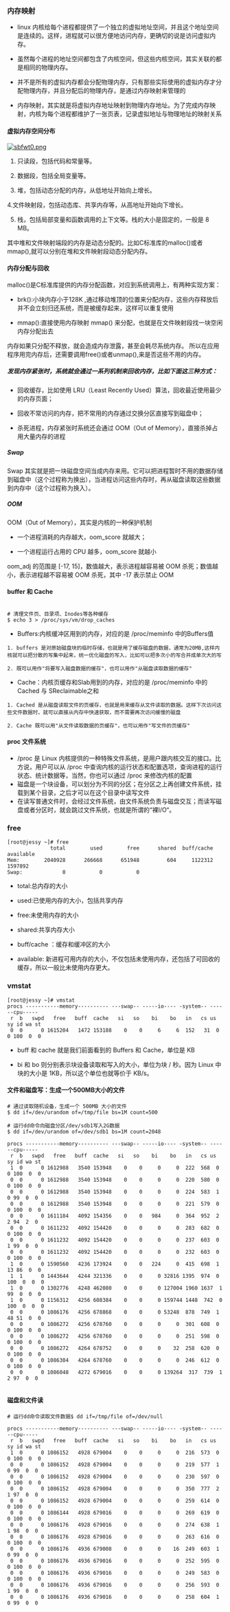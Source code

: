 ### 内存映射

- linux 内核给每个进程都提供了一个独立的虚拟地址空间，并且这个地址空间是连续的。这样，进程就可以很方便地访问内存，更确切的说是访问虚拟内存。

- 虽然每个进程的地址空间都包含了内核空间，但这些内核空间，其实关联的都是相同的物理内存。

- 并不是所有的虚拟内存都会分配物理内存，只有那些实际使用的虚拟内存才分配物理内存，并且分配后的物理内存，是通过内存映射来管理的

- 内存映射，其实就是将虚拟内存地址映射到物理内存地址。为了完成内存映射，内核为每个进程都维护了一张页表，记录虚拟地址与物理地址的映射关系

#### 虚拟内存空间分布

[![sbfwt0.png](https://s3.ax1x.com/2021/01/24/sbfwt0.png)](https://imgchr.com/i/sbfwt0)

1. 只读段，包括代码和常量等。
   
2. 数据段，包括全局变量等。
   
3. 堆，包括动态分配的内存，从低地址开始向上增长。 
   
4.文件映射段，包括动态库、共享内存等，从高地址开始向下增长。

5. 栈，包括局部变量和函数调用的上下文等。栈的大小是固定的，一般是 8 MB。

其中堆和文件映射端段的内存是动态分配的。比如C标准库的malloc()或者mmap(),就可以分别在堆和文件映射段动态分配内存。

#### 内存分配与回收

malloc()是C标准库提供的内存分配函数，对应到系统调用上，有两种实现方案：

- brk():小块内存小于128K ,通过移动堆顶的位置来分配内存，这些内存释放后并不会立刻归还系统，而是被缓存起来，这样可以重复使用

- mmap():直接使用内存映射 mmap() 来分配，也就是在文件映射段找一块空闲内存分配出去

内存如果只分配不释放，就会造成内存泄露，甚至会耗尽系统内存。 所以在应用程序用完内存后，还需要调用free()或者unmap(),来是否这些不用的内存。

##### 发现内存紧张时，系统就会通过一系列机制来回收内存，比如下面这三种方式：

- 回收缓存，比如使用 LRU（Least Recently Used）算法，回收最近使用最少的内存页面；

- 回收不常访问的内存，把不常用的内存通过交换分区直接写到磁盘中；

- 杀死进程，内存紧张时系统还会通过 OOM（Out of Memory），直接杀掉占用大量内存的进程

##### Swap 

Swap 其实就是把一块磁盘空间当成内存来用。它可以把进程暂时不用的数据存储到磁盘中（这个过程称为换出），当进程访问这些内存时，再从磁盘读取这些数据到内存中（这个过程称为换入）。

##### OOM

OOM（Out of Memory），其实是内核的一种保护机制

- 一个进程消耗的内存越大，oom_score 就越大；

- 一个进程运行占用的 CPU 越多，oom_score 就越小

oom_adj 的范围是 [-17, 15]，数值越大，表示进程越容易被 OOM 杀死；数值越小，表示进程越不容易被 OOM 杀死，其中 -17 表示禁止 OOM

#### buffer 和 Cache

````

# 清理文件页、目录项、Inodes等各种缓存
$ echo 3 > /proc/sys/vm/drop_caches

````

- Buffers:内核缓冲区用到的内存，对应的是 /proc/meminfo 中的Buffers值

````
1. buffers 是对原始磁盘块的临时存储，也就是用了缓存磁盘的数据，通常为20MB,这样内核就可以把分散的写集中起来，统一优化磁盘的写入，比如可以把多次小的写合并成单次大的写

2. 既可以用作"将要写入磁盘数据的缓存"，也可以用作"从磁盘读取数据的缓存"

````

- Cache：内核页缓存和Slab用到的内存，对应的是 /proc/meminfo 中的Cached 与 SReclaimable之和

````
1. Cached 是从磁盘读取文件的页缓存，也就是用来缓存从文件读取的数据。这样下次访问这些文件数据时，就可以直接从内存中快速获取，而不需要再次访问缓慢的磁盘

2. Cache 既可以用"从文件读取数据的页缓存"，也可以用作"写文件的页缓存"

````

#### proc 文件系统

- /proc 是 Linux 内核提供的一种特殊文件系统，是用户跟内核交互的接口。比方说，用户可以从 /proc 中查询内核的运行状态和配置选项，查询进程的运行状态、统计数据等，当然，你也可以通过 /proc  来修改内核的配置
- 磁盘是一个块设备，可以划分为不同的分区；在分区之上再创建文件系统，挂载到某个目录，之后才可以在这个目录中读写文件
- 在读写普通文件时，会经过文件系统，由文件系统负责与磁盘交互；而读写磁盘或者分区时，就会跳过文件系统，也就是所谓的“裸I/O“。

### free

````
[root@jessy ~]# free
              total        used        free      shared  buff/cache   available
Mem:        2040928      266668      651948         604     1122312     1597892
Swap:             0           0           0

````

- total:总内存的大小

- used:已使用内存的大小，包括共享内存

- free:未使用内存的大小

- shared:共享内存大小

- buff/cache ：缓存和缓冲区的大小

- available: 新进程可用内存的大小，不仅包括未使用内存，还包括了可回收的缓存，所以一般比未使用内存更大。

### vmstat

````
[root@jessy ~]# vmstat
procs -----------memory---------- ---swap-- -----io---- -system-- ------cpu-----
 r  b   swpd   free   buff  cache   si   so    bi    bo   in   cs us sy id wa st
 0  0      0 1615204   1472 153188    0    0     6     6  152   31  0  0 100  0  0

````

- buff 和 cache 就是我们前面看到的 Buffers 和 Cache，单位是 KB

- bi 和 bo 则分别表示块设备读取和写入的大小，单位为块 / 秒。因为 Linux 中块的大小是 1KB，所以这个单位也就等价于 KB/s。


#### 文件和磁盘写：生成一个500MB大小的文件

````
# 通过读取随机设备，生成一个 500MB 大小的文件
$ dd if=/dev/urandom of=/tmp/file bs=1M count=500

# 运行dd命令向磁盘分区/dev/sdb1写入2G数据
$ dd if=/dev/urandom of=/dev/sdb1 bs=1M count=2048
````

````
procs -----------memory---------- ---swap-- -----io---- -system-- ------cpu-----
 r  b   swpd   free   buff  cache   si   so    bi    bo   in   cs us sy id wa st
 1  0      0 1612988   3540 153948    0    0     0     0  222  568  0  0 100  0  0
 0  0      0 1612988   3540 153948    0    0     0     0  220  580  0  0 100  0  0
 0  0      0 1612988   3540 153948    0    0     0     0  224  583  1  0 99  0  0
 0  0      0 1612988   3540 153948    0    0     0     0  221  579  0  0 100  0  0
 0  0      0 1611184   4092 154356    0    0   984     0  364  952  2  2 94  2  0
 0  0      0 1611232   4092 154420    0    0     0     0  283  682  0  0 100  0  0
 0  0      0 1611232   4092 154420    0    0     0     0  237  603  0  1 99  0  0
 0  0      0 1611232   4092 154420    0    0     0     0  232  603  0  0 100  0  0
 1  0      0 1590560   4236 173924    0    0   224     0  415  698  1 13 86  0  0
 1  1      0 1443644   4244 321336    0    0     0 32816 1395  974  0 100  0  0  0
 1  0      0 1302776   4248 462080    0    0     0 127004 1960 1637  1 99  0  0  0
 1  0      0 1156312   4256 608384    0    0     0 159744 1448  742  0 100  0  0  0
 0  0      0 1086176   4256 678868    0    0     0 53248  878  749  1 48 51  0  0
 0  0      0 1086272   4256 678760    0    0     0     0  301  608  0  0 100  0  0
 0  0      0 1086272   4256 678760    0    0     0     0  251  598  0  0 100  0  0
 0  0      0 1086272   4264 678752    0    0     0    32  258  620  0  0 100  0  0
 0  0      0 1086304   4264 678760    0    0     0     0  246  612  0  0 100  0  0
 0  0      0 1086048   4272 679016    0    0     0 139264  317  739  1  2 97  0  0


````
#### 磁盘和文件读

````
# 运行dd命令读取文件数据$ dd if=/tmp/file of=/dev/null

````


````
procs -----------memory---------- ---swap-- -----io---- -system-- ------cpu-----
 r  b   swpd   free   buff  cache   si   so    bi    bo   in   cs us sy id wa st
 1  0      0 1086152   4928 679004    0    0     0     0  216  573  0  0 100  0  0
 0  0      0 1086152   4928 679004    0    0     0     0  219  577  1  0 99  0  0
 0  0      0 1086152   4928 679004    0    0     0     0  230  597  0  0 100  0  0
 0  0      0 1086152   4928 679004    0    0     0     0  350  777  2  1 97  0  0
 0  0      0 1086152   4928 679004    0    0     0     0  259  614  0  0 100  0  0
 0  0      0 1086144   4928 679016    0    0     0     0  269  619  0  0 100  0  0
 0  0      0 1086176   4928 679016    0    0     0     0  274  638  1  1 98  0  0
 0  0      0 1086176   4928 679016    0    0     0     0  263  616  0  0 100  0  0
 0  0      0 1086176   4936 679008    0    0     0    16  249  603  1  0 99  0  0
 0  0      0 1086176   4936 679016    0    0     0     0  252  595  0  0 100  0  0
 0  0      0 1086176   4936 679016    0    0     0     0  249  583  0  0 100  0  0
 0  0      0 1086176   4936 679016    0    0     0     0  256  593  0  1 99  0  0
 0  0      0 1086176   4936 679016    0    0     0     0  258  604  1  0 99  0  0


````












